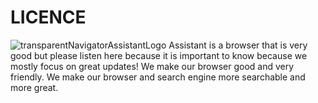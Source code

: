 # LICENCE
![transparentNavigatorAssistantLogo](https://github.com/TheDailyProgrammer/Assistant-Navigator/assets/168876130/445a0ec0-6376-4eec-8af6-3372c4b6a947)
Assistant is a browser that is very good but please listen here because it is important to know because we mostly focus on great updates! We make our browser good and very friendly. We make our browser and search engine more searchable and more great.
